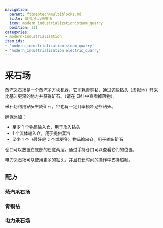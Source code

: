 ```yaml
---
navigation:
  parent: ftbneotech/multiblocks.md
  title: 蒸汽/电力采石场
  icon: modern_industrialization:steam_quarry
  position: 211
categories:
- modern-industrialization
item_ids:
- 'modern_industrialization:steam_quarry'
- 'modern_industrialization:electric_quarry'
---
```


<GameScene zoom="4" background="transparent" interactive={true}>
  <ImportStructure src="assets/multiblocks/quarry.snbt" />

  <IsometricCamera yaw="45" pitch="30" />
</GameScene>

# 采石场

蒸汽采石场是一个蒸汽多方块机器，它消耗青铜钻，通过这些钻头（虚拟地）开采比基岩更深的地方并获得矿石。（请在 EMI 中查看掉落物）。

采石场利用钻头生成矿石，但也有一定几率损坏这些钻头。

确保添加：

- 至少 1 个物品输入仓，用于放入钻头  
- 1 个流体输入仓，用于提供蒸汽  
- 至少 1 个（最好是 2 个或更多）物品输出仓，用于输出矿石  

仓口可以放置在底部的任意两层，通过手持仓口可以查看它们的位置。

电力采石场可以使用更多的钻头，并且在长时间的操作中支持超频。


## 配方

### 蒸汽采石场
<RecipeFor id="modern_industrialization:steam_quarry" />

### 青铜钻
<RecipeFor id="modern_industrialization:bronze_drill" />

### 电力采石场
<RecipeFor id="modern_industrialization:electric_quarry" />
